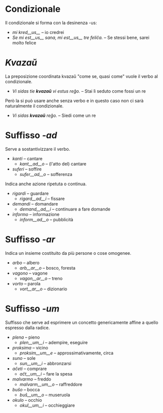 # Condizionale

Il condizionale si forma con la desinenza -us:

- *mi kred__us__* – io credrei
- *Se mi est__us__ sana, mi est__us__ tre feliĉa.* – Se stessi bene, sarei molto felice

# *Kvazaŭ*

La preposizione coordinata kvazaŭ "come se, quasi come"	vuole il verbo al condizionale.

- *Vi sidas tie __kvazaŭ__ vi estus reĝo.* – Stai lì seduto come fossi un re

Però la si può usare anche senza verbo e in questo caso non ci sarà naturalmente il condizionale.

- *Vi sidas __kvazaŭ__ reĝo.* – Siedi come un re


# Suffisso *-ad*

Serve a sostantivizzare il verbo.

- *kanti* – cantare
  - *kant__ad__o* – (l'atto del) cantare
- *suferi* – soffire
	- *sufer__ad__o* – sofferenza

Indica anche azione ripetuta o continua.

- *rigardi* – guardare
  - *rigard__ad__i* – fissare
- *demandi* – domandare
	- *demand__ad__i* – continuare a fare domande
- *informo* – informazione
	- *inform__ad__o* – pubblicità


# Suffisso *-ar*

Indica un insieme costituito da più persone o cose omogenee.

- *arbo* – albero
	- *arb__ar__o* – bosco, foresta
- *vagono* – vagone
	- *vagon__ar__o* – treno
- *vorto* – parola
	- *vort__ar__o* – dizionario
 

# Suffisso *-um*

Suffisso che serve ad esprimere un concetto genericamente affine a quello espresso dalla radice.

- *plena* – pieno
  -  *plen__um__i* – adempire, eseguire
- *proksima* – vicino
  -  *proksim__um__e* – approssimativamente, circa
- *suno* – sole
	- *sun__um__i* – abbronzarsi
- *aĉeti* – comprare
	- *aĉt__um__i* – fare la spesa
- *malvarmo* – freddo
	- *malvarm__um__o* – raffreddore
- *buŝo* – bocca
	- *buŝ__um__o* – museruola
- *okulo* – occhio
	- *okul__um__i* – occhieggiare


